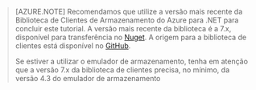>[AZURE.NOTE] Recomendamos que utilize a versão mais recente da Biblioteca de Clientes de Armazenamento do Azure para .NET para concluir este tutorial. A versão mais recente da biblioteca é a 7.x, disponível para transferência no [Nuget](https://www.nuget.org/packages/WindowsAzure.Storage/). A origem para a biblioteca de clientes está disponível no [GitHub](https://github.com/Azure/azure-storage-net).
>
>Se estiver a utilizar o emulador de armazenamento, tenha em atenção que a versão 7.x da biblioteca de clientes precisa, no mínimo, da versão 4.3 do emulador de armazenamento 




<!--HONumber=Jun16_HO2-->


